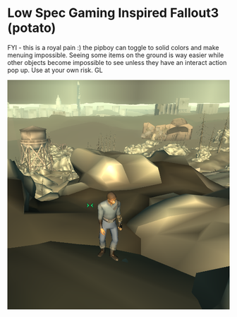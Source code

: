 # Low Spec Gaming Inspired Fallout3 (potato)

FYI - this is a royal pain :) the pipboy can toggle to solid colors and
make menuing impossible. Seeing some items on the ground is way easier
while other objects become impossible to see unless they have an interact
action pop up. Use at your own risk. GL

![potato](./../../img/fo3_potato.png)
